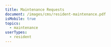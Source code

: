 ```yaml
---
title: Maintenance Requests
document: /images/cms/resident-maintenance.pdf
isMobile: true
topics:
  - maintenance
userTypes:
  - resident
---
```


